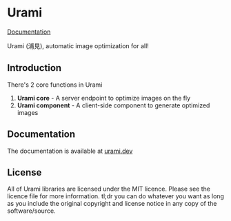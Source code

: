 # Urami

[Documentation](https://urami.dev)

Urami (浦見), automatic image optimization for all!

## Introduction

There's 2 core functions in Urami

1. **Urami core** - A server endpoint to optimize images on the fly
2. **Urami component** - A client-side component to generate optimized images

## Documentation

The documentation is available at [urami.dev](https://urami.dev)

## License

All of Urami libraries are licensed under the MIT licence. Please see the licence file for more information. tl;dr you can do whatever you want as long as you include the original copyright and license notice in any copy of the software/source.
